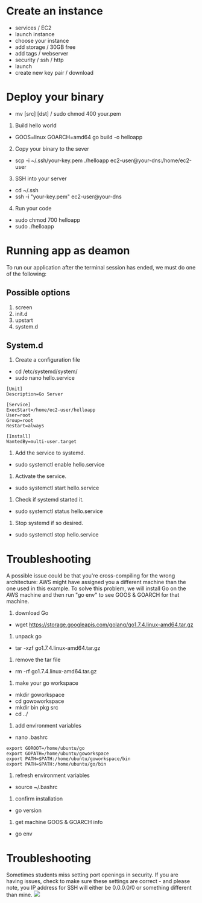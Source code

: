 # Create an instance

  - services / EC2
  - launch instance
  - choose your instance
  - add storage / 30GB free
  - add tags / webserver
  - security / ssh / http
  - launch
  - create new key pair / download

# Deploy your binary

  - mv [src] [dst] / sudo chmod 400 your.pem

1. Build hello world
  - GOOS=linux GOARCH=amd64 go build -o helloapp

2. Copy your binary to the sever
  - scp -i ~/.ssh/your-key.pem ./helloapp ec2-user@your-dns:/home/ec2-user

3. SSH into your server
  - cd ~/.ssh
  - ssh -i "your-key.pem" ec2-user@your-dns

4. Run your code
  - sudo chmod 700 helloapp
  - sudo ./helloapp


# Running app as deamon

To run our application after the terminal session has ended, we must do one of the following:

## Possible options
1. screen
2. init.d
3. upstart
4. system.d

## System.d
1. Create a configuration file
  - cd /etc/systemd/system/
  - sudo nano hello.service

```
[Unit]
Description=Go Server

[Service]
ExecStart=/home/ec2-user/helloapp
User=root
Group=root
Restart=always

[Install]
WantedBy=multi-user.target
```

1. Add the service to systemd.
  - sudo systemctl enable hello.service
1. Activate the service.
  - sudo systemctl start hello.service
1. Check if systemd started it.
  - sudo systemctl status hello.service
1. Stop systemd if so desired.
  - sudo systemctl stop hello.service


# Troubleshooting

A possible issue could be that you're cross-compiling for the wrong architecture: AWS might have assigned you a different machine than the one used in this example. To solve this problem, we will install Go on the AWS machine and then run "go env" to see GOOS & GOARCH for that machine.

1. download Go
  - wget https://storage.googleapis.com/golang/go1.7.4.linux-amd64.tar.gz
1. unpack go
  - tar -xzf go1.7.4.linux-amd64.tar.gz
1. remove the tar file
  - rm -rf go1.7.4.linux-amd64.tar.gz
1. make your go workspace
  - mkdir goworkspace
  - cd gowoworkspace
  - mkdir bin pkg src
  - cd ../
1. add environment variables
  - nano .bashrc
```
export GOROOT=/home/ubuntu/go
export GOPATH=/home/ubuntu/goworkspace
export PATH=$PATH:/home/ubuntu/goworkspace/bin
export PATH=$PATH:/home/ubuntu/go/bin
```
1. refresh environment variables
  - source ~/.bashrc
1. confirm installation
  - go version
1. get machine GOOS & GOARCH info
  - go env

# Troubleshooting

Sometimes students miss setting port openings in security. If you are having issues, check to make sure these settings are correct - and please note, you IP address for SSH will either be 0.0.0.0/0 or something different than mine.
![](security.png)

